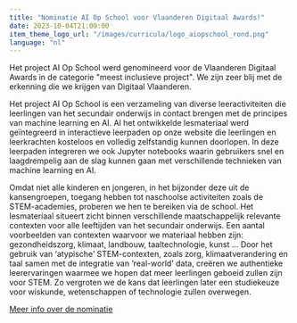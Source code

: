 ```yaml
---
title: "Nominatie AI Op School voor Vlaanderen Digitaal Awards!"
date: 2023-10-04T21:00:00
item_theme_logo_url: "/images/curricula/logo_aiopschool_rond.png"
language: "nl"
---
```


Het project AI Op School werd genomineerd voor de Vlaanderen Digitaal Awards in de categorie "meest inclusieve project". We zijn zeer blij met de erkenning die we krijgen van Digitaal Vlaanderen.

Het project AI Op School is een verzameling van diverse leeractiviteiten die leerlingen van het secundair onderwijs in contact brengen met de principes van machine learning en AI. Al het ontwikkelde lesmateriaal werd geïntegreerd in interactieve leerpaden op onze website die leerlingen en leerkrachten kosteloos en volledig zelfstandig kunnen doorlopen. In deze leerpaden integreren we ook Jupyter notebooks waarin gebruikers snel en laagdrempelig aan de slag kunnen gaan met verschillende technieken van machine learning en AI.

Omdat niet alle kinderen en jongeren, in het bijzonder deze uit de kansengroepen, toegang hebben tot naschoolse activiteiten zoals de STEM-academies, proberen we hen te bereiken via de school. Het lesmateriaal situeert zicht binnen verschillende maatschappelijk relevante contexten voor alle leeftijden van het secundair onderwijs. Een aantal voorbeelden van contexten waarvoor we materiaal hebben zijn: gezondheidszorg, klimaat, landbouw, taaltechnologie, kunst ... Door het gebruik van ‘atypische’ STEM-contexten, zoals zorg, klimaatverandering en taal samen met de integratie van ‘real-world’ data, creëren we authentieke leerervaringen waarmee we hopen dat meer leerlingen geboeid zullen zijn voor STEM. Zo vergroten we de kans dat leerlingen later een studiekeuze voor wiskunde, wetenschappen of technologie zullen overwegen. 

[Meer info over de nominatie](https://www.vlaanderen.be/digitaal-vlaanderen/nieuwsberichten/de-genomineerden-voor-de-vlaanderen-digitaal-awards-zijn-bekend-0)
